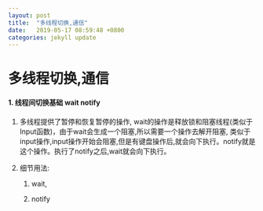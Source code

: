 ```yaml
---
layout: post
title:  "多线程切换,通信"
date:   2019-05-17 08:59:48 +0800
categories: jekyll update
---
```



# 多线程切换,通信

#### 1. 线程间切换基础 wait notify

1. 多线程提供了暂停和恢复暂停的操作, wait的操作是释放锁和阻塞线程(类似于Input函数)，由于wait会生成一个阻塞,所以需要一个操作去解开阻塞, 类似于input操作,input操作开始会阻塞,但是有键盘操作后,就会向下执行。notify就是这个操作。执行了notify之后,wait就会向下执行。

2. 细节用法:

	1. wait,

	2. notify

